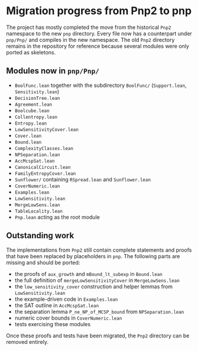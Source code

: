 # Migration progress from Pnp2 to pnp

The project has mostly completed the move from the historical `Pnp2` namespace
to the new `pnp` directory.  Every file now has a counterpart under
`pnp/Pnp/` and compiles in the new namespace.  The old `Pnp2` directory
remains in the repository for reference because several modules were only
ported as skeletons.

## Modules now in `pnp/Pnp/`

- `BoolFunc.lean` together with the subdirectory `BoolFunc/` (`Support.lean`,
  `Sensitivity.lean`)
- `DecisionTree.lean`
- `Agreement.lean`
- `Boolcube.lean`
- `Collentropy.lean`
- `Entropy.lean`
- `LowSensitivityCover.lean`
- `Cover.lean`
- `Bound.lean`
- `ComplexityClasses.lean`
- `NPSeparation.lean`
- `AccMcspSat.lean`
- `CanonicalCircuit.lean`
- `FamilyEntropyCover.lean`
- `Sunflower/` containing `RSpread.lean` and `Sunflower.lean`
- `CoverNumeric.lean`
- `Examples.lean`
- `LowSensitivity.lean`
- `MergeLowSens.lean`
- `TableLocality.lean`
- `Pnp.lean` acting as the root module

## Outstanding work

The implementations from `Pnp2` still contain complete statements and proofs
that have been replaced by placeholders in `pnp`.  The following parts are
missing and should be ported:

- the proofs of `aux_growth` and `mBound_lt_subexp` in `Bound.lean`
- the full definition of `mergeLowSensitivityCover` in `MergeLowSens.lean`
- the `low_sensitivity_cover` construction and helper lemmas from
  `LowSensitivity.lean`
- the example-driven code in `Examples.lean`
- the SAT outline in `AccMcspSat.lean`
- the separation lemma `P_ne_NP_of_MCSP_bound` from `NPSeparation.lean`
- numeric cover bounds in `CoverNumeric.lean`
- tests exercising these modules

Once these proofs and tests have been migrated, the `Pnp2` directory can be
removed entirely.
